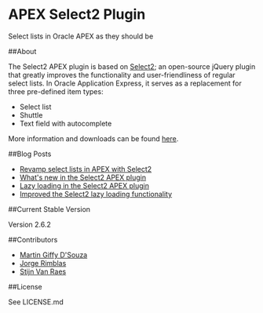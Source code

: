 APEX Select2 Plugin
===================

Select lists in Oracle APEX as they should be

##About

The Select2 APEX plugin is based on [Select2](http://ivaynberg.github.io/select2/index.html);
an open-source jQuery plugin that greatly improves the functionality and user-friendliness of regular select lists.
In Oracle Application Express, it serves as a replacement for three pre-defined item types:

* Select list
* Shuttle
* Text field with autocomplete

More information and downloads can be found [here](http://apex.oracle.com/pls/apex/f?p=64237:20).

##Blog Posts
* [Revamp select lists in APEX with Select2](https://apexplained.wordpress.com/2013/08/31/revamp-select-lists-in-apex-with-select2/)
* [What's new in the Select2 APEX plugin](https://apexplained.wordpress.com/2013/10/30/whats-new-in-the-select2-apex-plugin/)
* [Lazy loading in the Select2 APEX plugin](https://apexplained.wordpress.com/2015/01/03/lazy-loading-in-the-select2-apex-plugin/)
* [Improved the Select2 lazy loading functionality](https://apexplained.wordpress.com/2015/01/12/improved-the-select2-lazy-loading-functionality/)

##Current Stable Version

Version 2.6.2

##Contributors
* [Martin Giffy D'Souza](https://github.com/martindsouza)
* [Jorge Rimblas](https://github.com/rimblas)
* [Stijn Van Raes](https://github.com/stijnvanraes)

##License

See LICENSE.md